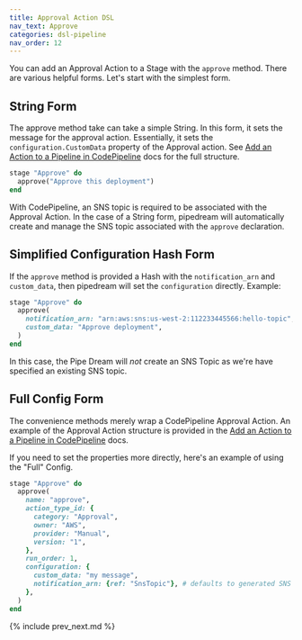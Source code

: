 ```yaml
---
title: Approval Action DSL
nav_text: Approve
categories: dsl-pipeline
nav_order: 12
---
```


You can add an Approval Action to a Stage with the `approve` method.  There are various helpful forms. Let's start with the simplest form.

## String Form

The approve method take can take a simple String. In this form, it sets the message for the approval action.  Essentially, it sets the `configuration.CustomData` property of the Approval action.  See [Add an Action to a Pipeline in CodePipeline](https://docs.aws.amazon.com/codepipeline/latest/userguide/approvals-action-add.html) docs for the full structure.

```ruby
stage "Approve" do
  approve("Approve this deployment")
end
```

With CodePipeline, an SNS topic is required to be associated with the Approval Action. In the case of a String form, pipedream will automatically create and manage the SNS topic associated with the `approve` declaration.

## Simplified Configuration Hash Form

If the `approve` method is provided a Hash with the `notification_arn` and `custom_data`, then pipedream will set the `configuration` directly. Example:

```ruby
stage "Approve" do
  approve(
    notification_arn: "arn:aws:sns:us-west-2:112233445566:hello-topic",
    custom_data: "Approve deployment",
  )
end
```

In this case, the Pipe Dream will *not* create an SNS Topic as we're have specified an existing SNS topic.

## Full Config Form

The convenience methods merely wrap a CodePipeline Approval Action.  An example of the Approval Action structure is provided in the [Add an Action to a Pipeline in CodePipeline](https://docs.aws.amazon.com/codepipeline/latest/userguide/approvals-action-add.html) docs.

If you need to set the properties more directly, here's an example of using the "Full" Config.

```ruby
stage "Approve" do
  approve(
    name: "approve",
    action_type_id: {
      category: "Approval",
      owner: "AWS",
      provider: "Manual",
      version: "1",
    },
    run_order: 1,
    configuration: {
      custom_data: "my message",
      notification_arn: {ref: "SnsTopic"}, # defaults to generated SNS topic
    },
  )
end
```

{% include prev_next.md %}
